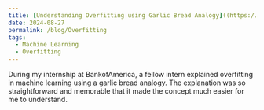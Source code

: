 ```yaml
---
title: [Understanding Overfitting using Garlic Bread Analogy]((https://www.linkedin.com/pulse/understanding-overfitting-using-garlic-bread-analogy-sahil-mulani-vkn4e/?trackingId=GF1uDyM2TJCCuJiPz3udzw%3D%3D))
date: 2024-08-27
permalink: /blog/Overfitting
tags:
  - Machine Learning
  - Overfitting
---
```


During my internship at BankofAmerica, a fellow intern explained overfitting in machine learning using a garlic bread analogy. The explanation was so straightforward and memorable that it made the concept much easier for me to understand. 

